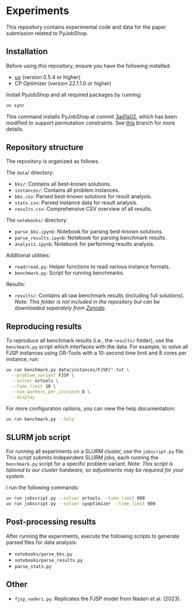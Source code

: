 # Experiments

This repository contains experimental code and data for the paper submission related to PyJobShop.

## Installation

Before using this repository, ensure you have the following installed:
- [uv](https://docs.astral.sh/uv/) (version 0.5.4 or higher)
- CP Optimizer (version 22.1.1.0 or higher)

Install PyJobShop and all required packages by running:

```sh
uv sync
```

This command installs PyJobShop at commit [3ad1a02](https://github.com/PyJobShop/PyJobShop/commit/3ad1a02920a285c431e80786388facfa87affc52), which has been modified to support permutation constraints. See [this](https://github.com/PyJobShop/Experiments/tree/permutation) branch for more details.

## Repository structure

The repository is organized as follows.

The `data`/ directory:
- `bks/`: Contains all best-known solutions.
- `instances/`: Contains all problem instances.
- `bks.csv`: Parsed best-known solutions for result analysis.
- `stats.csv`: Parsed instance data for result analysis.
- `results.csv`: Comprehensive CSV overview of all results.

The `notebooks/` directory:
- `parse_bks.ipynb`: Notebook for parsing best-known solutions.
- `parse_results.ipynb`: Notebook for parsing benchmark results.
- `analysis.ipynb`: Notebook for performing results analysis.

Additional utilities:
- `read/read.py`: Helper functions to read various instance formats.
- `benchmark.py`: Script for running benchmarks.

Results:
- `results/`: Contains all raw benchmark results (including full solutions).  
  *Note: This folder is not included in the repository but can be downloaded separately from [Zenodo](https://zenodo.org/records/14882989).*

## Reproducing results

To reproduce all benchmark results (i.e., the `results/` folder), use the `benchmark.py` script which interfaces with the data. For example, to solve all FJSP instances using OR-Tools with a 10-second time limit and 8 cores per instance, run:

```sh
uv run benchmark.py data/instances/FJSP/*.txt \
  --problem_variant FJSP \
  --solver ortools \
  --time_limit 10 \
  --num_workers_per_instance 8 \
  --display
```

For more configuration options, you can view the help documentation:

```sh
uv run benchmark.py --help
```

## SLURM job script

For running all experiments on a SLURM cluster, use the `jobscript.py` file. This script submits independent SLURM jobs, each running the `benchmark.py` script for a specific problem variant. *Note: This script is tailored to our cluster hardware, so adjustments may be required for your system.*

I run the following commands:

```sh
uv run jobscript.py --solver ortools --time_limit 900
uv run jobscript.py --solver cpoptimizer --time_limit 900
```

## Post-processing results

After running the experiments, execute the following scripts to generate parsed files for data analysis:
- `notebooks/parse_bks.py`
- `notebooks/parse_results.py`
- `parse_stats.py`

## Other

- `fjsp_naderi.py`: Replicates the FJSP model from Naderi et al. (2023).
